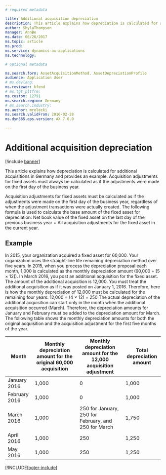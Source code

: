 ```yaml
---
# required metadata

title: Additional acquisition depreciation
description: This article explains how depreciation is calculated for additional acquisitions in Germany and provides an example. Acquisition adjustments for fixed assets must always be calculated as if the adjustments were made on the first day of the business year.
author: ShylaThompson
manager: AnnBe
ms.date: 06/20/2017
ms.topic: article
ms.prod: 
ms.service: dynamics-ax-applications
ms.technology: 

# optional metadata

ms.search.form: AssetAcquisitionMethod, AssetDepreciationProfile
audience: Application User
# ms.devlang: 
ms.reviewer: kfend
# ms.tgt_pltfrm: 
ms.custom: 12791
ms.search.region: Germany
# ms.search.industry: 
ms.author: mrolecki
ms.search.validFrom: 2016-02-28
ms.dyn365.ops.version: AX 7.0.0

---
```


# Additional acquisition depreciation

[!include [banner](../includes/banner.md)]

This article explains how depreciation is calculated for additional acquisitions in Germany and provides an example. Acquisition adjustments for fixed assets must always be calculated as if the adjustments were made on the first day of the business year.

Acquisition adjustments for fixed assets must be calculated as if the adjustments were made on the first day of the business year, regardless of when the adjustment transactions were actually created. The following formula is used to calculate the base amount of the fixed asset for depreciation: Net book value of the fixed asset on the last day of the previous business year + All acquisition adjustments for the fixed asset in the current year.

## Example
In 2015, your organization acquired a fixed asset for 60,000. Your organization uses the straight-line life remaining depreciation method over five years. In 2015, when you process the depreciation proposal each month, 1,000 is calculated as the monthly depreciation amount (60,000 ÷ \[5 × 12\]). In March 2016, you post an additional acquisition for the fixed asset. The amount of the additional acquisition is 12,000. You must treat the additional acquisition as if it was posted on January 1, 2016. Therefore, here is how the monthly depreciation of 12,000 must be calculated for the remaining four years: 12,000 ÷ (4 × 12) = 250 The actual depreciation of the additional acquisition can start only in the month when the additional acquisition occurred (March). Therefore, the depreciation amounts for January and February must be added to the depreciation amount for March. The following table shows the monthly depreciation amounts for both the original acquisition and the acquisition adjustment for the first five months of the year.

| Month         | Monthly depreciation amount for the original 60,000 acquisition | Monthly depreciation amount for the 12,000 acquisition adjustment | Total depreciation amount |
|---------------|-----------------------------------------------------------------|-------------------------------------------------------------------|---------------------------|
| January 2016  | 1,000                                                           | 0                                                                 | 1,000                     |
| February 2016 | 1,000                                                           | 0                                                                 | 1,000                     |
| March 2016    | 1,000                                                           | 250 for January, 250 for February, and 250 for March              | 1,750                     |
| April 2016    | 1,000                                                           | 250                                                               | 1,250                     |
| May 2016      | 1,000                                                           | 250                                                               | 1,250                     |







[!INCLUDE[footer-include](../../includes/footer-banner.md)]